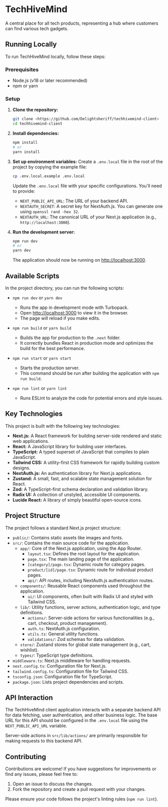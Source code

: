 # TechHiveMind

A central place for all tech products, representing a hub where customers can find various tech gadgets.

## Running Locally

To run TechHiveMind locally, follow these steps:

### Prerequisites

*   Node.js (v18 or later recommended)
*   npm or yarn

### Setup

1.  **Clone the repository:**
    
    ```bash
    git clone <https://github.com/Delightsheriff/techhivemind-client>
    cd techhivemind-client
    ```

2.  **Install dependencies:**
    ```bash
    npm install
    # or
    yarn install
    ```

3.  **Set up environment variables:**
    Create a `.env.local` file in the root of the project by copying the example file:
    ```bash
    cp .env.local.example .env.local
    ```
    Update the `.env.local` file with your specific configurations. You'll need to provide:
    *   `NEXT_PUBLIC_API_URL`: The URL of your backend API.
    *   `NEXTAUTH_SECRET`: A secret key for NextAuth.js. You can generate one using `openssl rand -hex 32`.
    *   `NEXTAUTH_URL`: The canonical URL of your Next.js application (e.g., `http://localhost:3000`).

4.  **Run the development server:**
    ```bash
    npm run dev
    # or
    yarn dev
    ```
    The application should now be running on [http://localhost:3000](http://localhost:3000).

## Available Scripts

In the project directory, you can run the following scripts:

*   `npm run dev` or `yarn dev`
    *   Runs the app in development mode with Turbopack.
    *   Open [http://localhost:3000](http://localhost:3000) to view it in the browser.
    *   The page will reload if you make edits.

*   `npm run build` or `yarn build`
    *   Builds the app for production to the `.next` folder.
    *   It correctly bundles React in production mode and optimizes the build for the best performance.

*   `npm run start` or `yarn start`
    *   Starts the production server.
    *   This command should be run after building the application with `npm run build`.

*   `npm run lint` or `yarn lint`
    *   Runs ESLint to analyze the code for potential errors and style issues.

## Key Technologies

This project is built with the following key technologies:

*   **Next.js:** A React framework for building server-side rendered and static web applications.
*   **React:** A JavaScript library for building user interfaces.
*   **TypeScript:** A typed superset of JavaScript that compiles to plain JavaScript.
*   **Tailwind CSS:** A utility-first CSS framework for rapidly building custom designs.
*   **NextAuth.js:** An authentication library for Next.js applications.
*   **Zustand:** A small, fast, and scalable state management solution for React.
*   **Zod:** A TypeScript-first schema declaration and validation library.
*   **Radix UI:** A collection of unstyled, accessible UI components.
*   **Lucide React:** A library of simply beautiful open-source icons.

## Project Structure

The project follows a standard Next.js project structure:

*   `public/`: Contains static assets like images and fonts.
*   `src/`: Contains the main source code for the application.
    *   `app/`: Core of the Next.js application, using the App Router.
        *   `layout.tsx`: Defines the root layout for the application.
        *   `page.tsx`: The main landing page of the application.
        *   `[category]/page.tsx`: Dynamic route for category pages.
        *   `product/[id]/page.tsx`: Dynamic route for individual product pages.
        *   `api/`: API routes, including NextAuth.js authentication routes.
    *   `components/`: Reusable React components used throughout the application.
        *   `ui/`: UI components, often built with Radix UI and styled with Tailwind CSS.
    *   `lib/`: Utility functions, server actions, authentication logic, and type definitions.
        *   `actions/`: Server-side actions for various functionalities (e.g., cart, checkout, product management).
        *   `auth.ts`: NextAuth.js configuration.
        *   `utils.ts`: General utility functions.
        *   `validations/`: Zod schemas for data validation.
    *   `store/`: Zustand stores for global state management (e.g., cart, wishlist).
    *   `types/`: TypeScript type definitions.
*   `middleware.ts`: Next.js middleware for handling requests.
*   `next.config.ts`: Configuration file for Next.js.
*   `tailwind.config.ts`: Configuration file for Tailwind CSS.
*   `tsconfig.json`: Configuration file for TypeScript.
*   `package.json`: Lists project dependencies and scripts.

## API Interaction

The TechHiveMind client application interacts with a separate backend API for data fetching, user authentication, and other business logic. The base URL for this API should be configured in the `.env.local` file using the `NEXT_PUBLIC_API_URL` variable.

Server-side actions in `src/lib/actions/` are primarily responsible for making requests to this backend API.

## Contributing

Contributions are welcome! If you have suggestions for improvements or find any issues, please feel free to:

1.  Open an issue to discuss the changes.
2.  Fork the repository and create a pull request with your changes.

Please ensure your code follows the project's linting rules (`npm run lint`).
